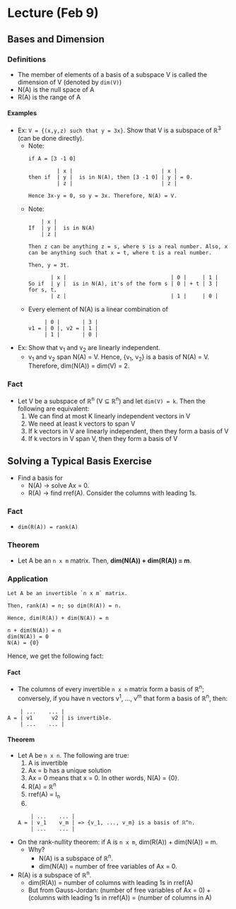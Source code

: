 # Lecture (Feb 9)
## Bases and Dimension
### Definitions
* The member of elements of a basis of a subspace V is called the dimension of V (denoted by `dim(V)`)
* N(A) is the null space of A
* R(A) is the range of A
#### Examples
* Ex: `V = {(x,y,z) such that y = 3x}`. Show that V is a subspace of ℝ<sup>3</sup> (can be done directly).
  * Note: 
    ```
    if A = [3 -1 0]
    
             | x |                            | x |
    then if  | y |  is in N(A), then [3 -1 0] | y | = 0.
             | z |                            | z | 
             
    Hence 3x-y = 0, so y = 3x. Therefore, N(A) = V.
    ```
  * Note: 
    ```
        | x |                          
    If  | y |  is in N(A)
        | z |                      
             
    Then z can be anything z = s, where s is a real number. Also, x can be anything such that x = t, where t is a real number.
    
    Then, y = 3t.
    
           | x |                                 | 0 |     | 1 |
    So if  | y |  is in N(A), it's of the form s | 0 | + t | 3 | for s, t.
           | z |                                 | 1 |     | 0 |
    ```
  * Every element of N(A) is a linear combination of 
    ```
         | 0 |       | 3 |
    v1 = | 0 |, v2 = | 1 |
         | 1 |       | 0 |
    ```
* Ex: Show that v<sub>1</sub> and v<sub>2</sub> are linearly independent. 
  * v<sub>1</sub> and v<sub>2</sub> span N(A) = V. Hence, {v<sub>1</sub>, v<sub>2</sub>} is a basis of N(A) = V. Therefore, dim(N(A)) = dim(V) = 2.
### Fact
* Let V be a subspace of ℝ<sup>n</sup> (V ⊆ ℝ<sup>n</sup>) and let `dim(V) = k`. Then the following are equivalent:
  1. We can find at most K linearly independent vectors in V
  2. We need at least k vectors to span V
  3. If k vectors in V are linearly independent, then they form a basis of V
  4. If k vectors in V span V, then they form a basis of V
## Solving a Typical Basis Exercise
* Find a basis for
  * N(A) -> solve Ax = 0.
  * R(A) -> find rref(A). Consider the columns with leading 1s.
### Fact
* `dim(R(A)) = rank(A)`
### Theorem
* Let A be an `n x m` matrix. Then, **dim(N(A)) + dim(R(A)) = m**.
### Application
```
Let A be an invertible `n x m` matrix. 

Then, rank(A) = n; so dim(R(A)) = n.

Hence, dim(R(A)) + dim(N(A)) = n

n + dim(N(A)) = n
dim(N(A)) = 0
N(A) = {0}
```
Hence, we get the following fact:
#### Fact
* The columns of every invertible `n x n` matrix form a basis of ℝ<sup>n</sup>; conversely, if you have n vectors v<sup>1</sup>, ...,  v<sup>m</sup> that form a basis of ℝ<sup>n</sup>, then:
```
    | ...    ... |
A = | v1      v2 | is invertible.
    | ...    ... |
```
#### Theorem
* Let A be `n x n`. The following are true:
  1. A is invertible
  2. Ax = b has a unique solution 
  3. Ax = 0 means that x = 0. In other words, N(A) = {0}.
  4. R(A) =  ℝ<sup>n</sup>
  5. rref(A) = I<sub>n</sub>
  6. 
   ```
       | ...    ... |
   A = | v_1    v_m | => {v_1, ..., v_m} is a basis of ℝ^n.
       | ...    ... |
   ```
* On the rank-nullity theorem: if A is `n x m`, dim(R(A)) + dim(N(A)) = m.
  * Why? 
    * N(A) is a subspace of ℝ<sup>n</sup>. 
    * dim(N(A)) = number of free variables of Ax = 0.
* R(A) is a subspace of ℝ<sup>n</sup>.
  * dim(R(A)) = number of columns with leading 1s in rref(A)
  * But from Gauss-Jordan: (number of free variables of Ax = 0) + (columns with leading 1s in rref(A)) = (number of columns in A)
